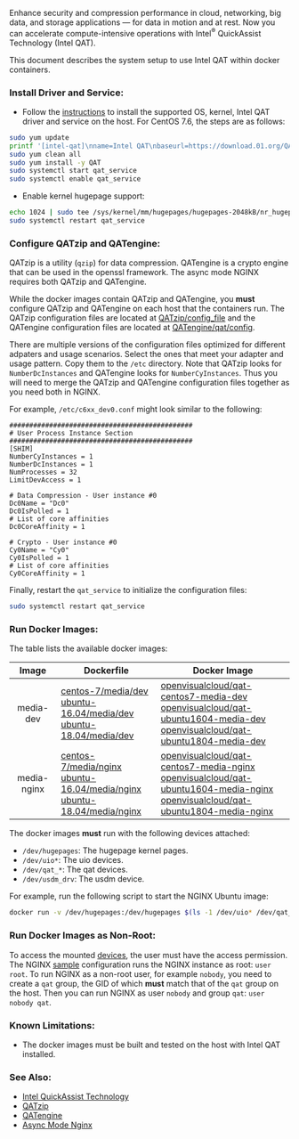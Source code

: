 
Enhance security and compression performance in cloud, networking, big data, and storage applications — for data in motion and at rest. Now you can accelerate compute-intensive operations with Intel<sup>&reg;</sup> QuickAssist Technology (Intel QAT).   

This document describes the system setup to use Intel QAT within docker containers.

### Install Driver and Service:

- Follow the [instructions](https://01.org/sites/default/files/downloads//336212-006qatsw-gettingstarted.pdf) to install the supported OS, kernel, Intel QAT driver and service on the host. For CentOS 7.6, the steps are as follows:   

```bash
sudo yum update
printf '[intel-qat]\nname=Intel QAT\nbaseurl=https://download.01.org/QAT/repo\ngpgcheck=0\n' | sudo tee /etc/yum.repos.d/intel-qat.repo
sudo yum clean all
sudo yum install -y QAT
sudo systemctl start qat_service
sudo systemctl enable qat_service
```

- Enable kernel hugepage support:  

```bash
echo 1024 | sudo tee /sys/kernel/mm/hugepages/hugepages-2048kB/nr_hugepages
sudo systemctl restart qat_service
```

### Configure QATzip and QATengine:

QATzip is a utility (`qzip`) for data compression. QATengine is a crypto engine that can be used in the openssl framework. The async mode NGINX requires both QATzip and QATengine.   

While the docker images contain QATzip and QATengine, you **must** configure QATzip and QATengine on each host that the containers run. The QATzip configuration files are located at [QATzip/config_file](https://github.com/intel/QATzip/tree/master/config_file) and the QATengine configuration files are located at [QATengine/qat/config](https://github.com/intel/QAT_Engine/tree/master/qat/config). 

There are multiple versions of the configuration files optimized for different adpaters and usage scenarios. Select the ones that meet your adapter and usage pattern. Copy them to the `/etc` directory. Note that QATzip looks for `NumberDcInstances` and QATengine looks for `NumberCyInstances`. Thus you will need to merge the QATzip and QATengine configuration files together as you need both in NGINX.    

For example, `/etc/c6xx_dev0.conf` might look similar to the following:  

```
##############################################
# User Process Instance Section
##############################################
[SHIM]
NumberCyInstances = 1
NumberDcInstances = 1
NumProcesses = 32
LimitDevAccess = 1

# Data Compression - User instance #0
Dc0Name = "Dc0"
Dc0IsPolled = 1
# List of core affinities
Dc0CoreAffinity = 1

# Crypto - User instance #0
Cy0Name = "Cy0"
Cy0IsPolled = 1
# List of core affinities
Cy0CoreAffinity = 1
```

Finally, restart the `qat_service` to initialize the configuration files:   

```bash
sudo systemctl restart qat_service
```

### Run Docker Images: 

The table lists the available docker images:   

|Image|Dockerfile|Docker Image|
|:-:|---|---|
|media-dev|[centos-7/media/dev](centos-7/media/dev)<br>[ubuntu-16.04/media/dev](ubuntu-16.04/media/dev)<br>[ubuntu-18.04/media/dev](ubuntu-18.04/media/dev)|[openvisualcloud/qat-centos7-media-dev](https://hub.docker.com/r/openvisualcloud/qat-centos7-media-dev)<br>[openvisualcloud/qat-ubuntu1604-media-dev](https://hub.docker.com/r/openvisualcloud/qat-ubuntu1604-media-dev)<br>[openvisualcloud/qat-ubuntu1804-media-dev](https://hub.docker.com/r/openvisualcloud/qat-ubuntu1804-media-dev)|
|media-nginx|[centos-7/media/nginx](centos-7/media/nginx)<br>[ubuntu-16.04/media/nginx](ubuntu-16.04/media/nginx)<br>[ubuntu-18.04/media/nginx](ubuntu-18.04/media/nginx)|[openvisualcloud/qat-centos7-media-nginx](https://hub.docker.com/r/openvisualcloud/qat-centos7-media-nginx)<br>[openvisualcloud/qat-ubuntu1604-media-nginx](https://hub.docker.com/r/openvisualcloud/qat-ubuntu1604-media-nginx)<br>[openvisualcloud/qat-ubuntu1804-media-nginx](https://hub.docker.com/r/openvisualcloud/qat-ubuntu1804-media-nginx)|

The docker images **must** run with the following devices attached:  
- `/dev/hugepages`: The hugepage kernel pages.  
- `/dev/uio*`: The uio devices.  
- `/dev/qat_*`: The qat devices.  
- `/dev/usdm_drv`: The usdm device.  

For example, run the following script to start the NGINX Ubuntu image:   

```bash
docker run -v /dev/hugepages:/dev/hugepages $(ls -1 /dev/uio* /dev/qat_* /dev/usdm_drv | sed 's/\(.*\)/--device=\1:\1/') -it openvisualcloud/qat-ubuntu1804-media-nginx
```

### Run Docker Images as Non-Root:

To access the mounted [devices](#run-docker-images), the user must have the access permission. The NGINX [sample](ubuntu-18.04/media/nginx/nginx.conf) configuration runs the NGINX instance as root: `user root`. To run NGINX as a non-root user, for example `nobody`, you need to create a `qat` group, the GID of which **must** match that of the `qat` group on the host. Then you can run NGINX as user `nobody` and group `qat`: `user nobody qat`.   

### Known Limitations:   

- The docker images must be built and tested on the host with Intel QAT installed.  

### See Also:

- [Intel QuickAssist Technology](https://01.org/intel-quickassist-technology)   
- [QATzip](https://github.com/intel/QATzip)   
- [QATengine](https://github.com/intel/QAT_Engine)   
- [Async Mode Nginx](https://github.com/intel/asynch_mode_nginx)  


